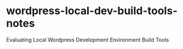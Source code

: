 # wordpress-local-dev-build-tools-notes
Evaluating Local Wordpress Development Environment Build Tools
